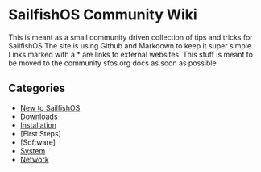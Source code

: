 # SailfishOS Community Wiki

This is meant as a small community driven collection of tips and tricks for SailfishOS
The site is using Github and Markdown to keep it super simple. 
Links marked with a * are links to external websites.
This stuff is meant to be moved to the community sfos.org docs as soon as possible

## Categories

* [New to SailfishOS](new/new.md)
* [Downloads](downloads/downloads.md)
* [Installation](installation/installation.md)
* [First Steps]
* [Software]
* [System](system/index.md)
* [Network](network/index.md)
